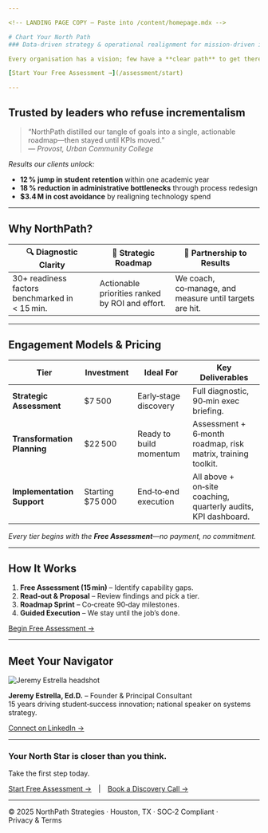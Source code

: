 ```yaml
---

<!-- LANDING PAGE COPY – Paste into /content/homepage.mdx -->

# Chart Your North Path  
### Data‑driven strategy & operational realignment for mission‑driven institutions.

Every organisation has a vision; few have a **clear path** to get there. NorthPath Strategies turns complexity into clarity with a proven diagnostic, data‑backed roadmaps, and hands‑on implementation support.

[Start Your Free Assessment →](/assessment/start)

---
```


## Trusted by leaders who refuse incrementalism

> “NorthPath distilled our tangle of goals into a single, actionable roadmap—then stayed until KPIs moved.”  
> — *Provost, Urban Community College*

*Results our clients unlock:*

- **12 % jump in student retention** within one academic year  
- **18 % reduction in administrative bottlenecks** through process redesign  
- **$3.4 M in cost avoidance** by realigning technology spend  

---

## Why NorthPath?

| 🔍 Diagnostic Clarity | 🧭 Strategic Roadmap | 🤝 Partnership to Results |
|-----------------------|----------------------|--------------------------|
| 30+ readiness factors benchmarked in < 15 min. | Actionable priorities ranked by ROI and effort. | We coach, co‑manage, and measure until targets are hit. |

---

## Engagement Models & Pricing

| Tier | Investment | Ideal For | Key Deliverables |
|------|------------|-----------|------------------|
| **Strategic Assessment** | $7 500 | Early‑stage discovery | Full diagnostic, 90‑min exec briefing. |
| **Transformation Planning** | $22 500 | Ready to build momentum | Assessment + 6‑month roadmap, risk matrix, training toolkit. |
| **Implementation Support** | Starting $75 000 | End‑to‑end execution | All above + on‑site coaching, quarterly audits, KPI dashboard. |

*Every tier begins with the **Free Assessment**—no payment, no commitment.*

---

## How It Works

1. **Free Assessment (15 min)** – Identify capability gaps.  
2. **Read‑out & Proposal** – Review findings and pick a tier.  
3. **Roadmap Sprint** – Co‑create 90‑day milestones.  
4. **Guided Execution** – We stay until the job’s done.

[Begin Free Assessment →](/assessment/start)

---

## Meet Your Navigator  
![Jeremy Estrella headshot](/images/jeremy-estrella.jpg "Jeremy Estrella, Founder & Principal")

**Jeremy Estrella, Ed.D.** – Founder & Principal Consultant  
15 years driving student‑success innovation; national speaker on systems strategy.

[Connect on LinkedIn →](https://www.linkedin.com/in/yourprofile)

---

### Your North Star is closer than you think.  
Take the first step today.

[Start Free Assessment →](/assessment/start) | [Book a Discovery Call →](/contact)

---

© 2025 NorthPath Strategies · Houston, TX · SOC‑2 Compliant · Privacy & Terms
